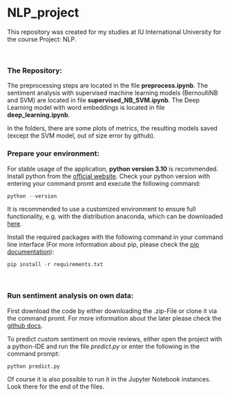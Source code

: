 # NLP_project
This repository was created for my studies at IU International University for the course Project: NLP.

&nbsp;



### The Repository:
The preprocessing steps are located in the file **preprocess.ipynb**.
The sentiment analysis with supervised machine learning models (BernoulliNB and SVM) are located in file **supervised_NB_SVM.ipynb**.
The Deep Learning model with word embeddings is located in file **deep_learning.ipynb**. 

In the folders, there are some plots of metrics, the resulting models saved (except the SVM model, out of size error by github). 


### Prepare your environment:

For stable usage of the application, **python version 3.10** is recommended. Install python from the [official website](https://www.python.org/). Check your python version with entering your command promt and execute the following command:

```python
python --version 
```

It is recommended to use a customized environment to ensure full functionality, e.g. with the distribution anaconda, which can be downloaded [here](https://www.anaconda.com/products/distribution).

Install the required packages with the following command in your command line interface (For more information about pip, please check the [pip documentation](https://pip.pypa.io/en/latest/user_guide/)):

```python
pip install -r requirements.txt 
```

&nbsp;



### Run sentiment analysis on own data:

First download the code by either downloading the .zip-File or clone it via the command promt. For more information about the later please check the [github docs](https://docs.github.com/en/repositories/creating-and-managing-repositories/cloning-a-repository).

To predict custom sentiment on movie reviews, either open the project with a python-IDE and run the file *predict.py* or enter the following in the command prompt:

```python
python predict.py 
```

Of course it is also possible to run it in the Jupyter Notebook instances. Look there for the end of the files.
&nbsp;
